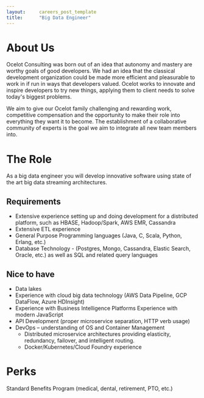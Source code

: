 ```yaml
---
layout:     careers_post_template
title:      "Big Data Engineer"
---
```


# About Us

Ocelot Consulting was born out of an idea that autonomy and mastery are worthy goals of good developers. We had an idea that the classical development organization could be made more efficient and pleasurable to work in if run in ways that developers valued. Ocelot works to innovate and inspire developers to try new things, applying them to client needs to solve today's biggest problems.

We aim to give our Ocelot family challenging and rewarding work, competitive compensation and the opportunity to make their role into everything they want it to become. The establishment of a collaborative community of experts is the goal we aim to integrate all new team members into.

# The Role
As a big data engineer you will develop innovative software using state of the art big data streaming architectures.

## Requirements

* Extensive experience setting up and doing development for a distributed platform, such as HBASE, Hadoop/Spark, AWS EMR, Cassandra
* Extensive ETL experience
* General Purpose Programming languages (Java, C, Scala, Python, Erlang, etc.)
* Database Technology - (Postgres, Mongo, Cassandra, Elastic Search, Oracle, etc.) as well as SQL and related query languages

## Nice to have
* Data lakes
* Experience with cloud big data technology (AWS Data Pipeline, GCP DataFlow, Azure HDInsight)
* Experience with Business Intelligence Platforms
Experience with modern JavaScript
* API Development (proper microservice separation, HTTP verb usage)
* DevOps – understanding of OS and Container Management
  * Distributed microservice architectures providing elasticity, redundancy, failover, and intelligent routing.
  * Docker/Kubernetes/Cloud Foundry experience

# Perks
Standard Benefits Program (medical, dental, retirement, PTO, etc.)

